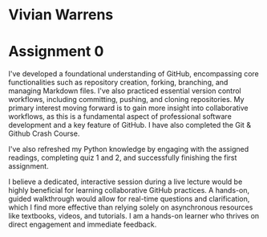 # Vivian Warrens 
# Assignment 0
I've developed a foundational understanding of GitHub, encompassing core functionalities such as repository creation, forking, branching, and managing Markdown files. I've also practiced essential version control workflows, including committing, pushing, and cloning repositories. My primary interest moving forward is to gain more insight into collaborative workflows, as this is a fundamental aspect of professional software development and a key feature of GitHub. I have also completed the Git & Github Crash Course.

I've also refreshed my Python knowledge by engaging with the assigned readings, completing quiz 1 and 2, and successfully finishing the first assignment.

I believe a dedicated, interactive session during a live lecture would be highly beneficial for learning collaborative GitHub practices. A hands-on, guided walkthrough would allow for real-time questions and clarification, which I find more effective than relying solely on asynchronous resources like textbooks, videos, and tutorials. I am a hands-on learner who thrives on direct engagement and immediate feedback.